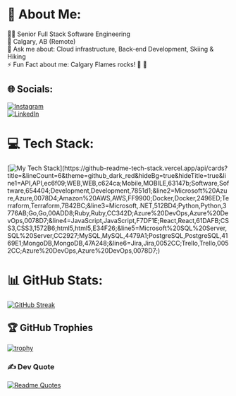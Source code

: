 # 💫 About Me:

👨‍💻 Senior Full Stack Software Engineering
<br>📍 Calgary, AB (Remote)
<br>💬 Ask me about: Cloud infrastructure, Back-end Development, Skiing & Hiking
<br>
⚡️ Fun Fact about me: Calgary Flames rocks! :ice_hockey: 🏒


## 🌐 Socials:
[![Instagram](https://img.shields.io/badge/Instagram-%23E4405F.svg?logo=Instagram&logoColor=white)](https://instagram.com/_marchiani_) <br/> [![LinkedIn](https://img.shields.io/badge/LinkedIn-%230077B5.svg?logo=linkedin&logoColor=white)](https://linkedin.com/in/dean-boichenko) 

# 💻 Tech Stack:
[![My Tech Stack](https://github-readme-tech-stack.vercel.app/api/cards?title=&lineCount=6&theme=github_dark_red&hideBg=true&hideTitle=true&line1=API,API,ec6f09;WEB,WEB,c624ca;Mobile,MOBILE,63147b;Software,Software,654404;Development,Development,7851d1;&line2=Microsoft%20Azure,Azure,0078D4;Amazon%20AWS,AWS,FF9900;Docker,Docker,2496ED;Terraform,Terraform,7B42BC;&line3=Microsoft,.NET,512BD4;Python,Python,3776AB;Go,Go,00ADD8;Ruby,Ruby,CC342D;Azure%20DevOps,Azure%20DevOps,0078D7;&line4=JavaScript,JavaScript,F7DF1E;React,React,61DAFB;CSS3,CSS3,1572B6;html5,html5,E34F26;&line5=Microsoft%20SQL%20Server,SQL%20Server,CC2927;MySQL,MySQL,4479A1;PostgreSQL,PostgreSQL,4169E1;MongoDB,MongoDB,47A248;&line6=Jira,Jira,0052CC;Trello,Trello,0052CC;Azure%20DevOps,Azure%20DevOps,0078D7;)](https://github-readme-tech-stack.vercel.app/api/cards?title=&lineCount=6&theme=github_dark_red&hideBg=true&hideTitle=true&line1=API,API,ec6f09;WEB,WEB,c624ca;Mobile,MOBILE,63147b;Software,Software,654404;Development,Development,7851d1;&line2=Microsoft%20Azure,Azure,0078D4;Amazon%20AWS,AWS,FF9900;Docker,Docker,2496ED;Terraform,Terraform,7B42BC;&line3=Microsoft,.NET,512BD4;Python,Python,3776AB;Go,Go,00ADD8;Ruby,Ruby,CC342D;Azure%20DevOps,Azure%20DevOps,0078D7;&line4=JavaScript,JavaScript,F7DF1E;React,React,61DAFB;CSS3,CSS3,1572B6;html5,html5,E34F26;&line5=Microsoft%20SQL%20Server,SQL%20Server,CC2927;MySQL,MySQL,4479A1;PostgreSQL,PostgreSQL,4169E1;MongoDB,MongoDB,47A248;&line6=Jira,Jira,0052CC;Trello,Trello,0052CC;Azure%20DevOps,Azure%20DevOps,0078D7;)

# 📊 GitHub Stats:
[![GitHub Streak](https://streak-stats.demolab.com?user=marchiani&theme=dark)](https://git.io/streak-stats)

## 🏆 GitHub Trophies
[![trophy](https://github-profile-trophy.vercel.app/?username=marchiani&theme=onedark)](https://github.com/ryo-ma/github-profile-trophy)


### ✍️ Dev Quote
[![Readme Quotes](https://quotes-github-readme.vercel.app/api?type=horizontal&theme=monokai)](https://github.com/piyushsuthar/github-readme-quotes)


